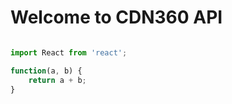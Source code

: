 # Welcome to CDN360 API

```javascript

import React from 'react';

function(a, b) {
    return a + b;
}

```